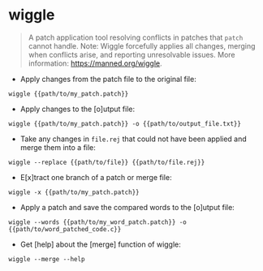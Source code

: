# wiggle

> A patch application tool resolving conflicts in patches that `patch` cannot handle.
> Note: Wiggle forcefully applies all changes, merging when conflicts arise, and reporting unresolvable issues.
> More information: <https://manned.org/wiggle>.

- Apply changes from the patch file to the original file:

`wiggle {{path/to/my_patch.patch}}`

- Apply changes to the [o]utput file:

`wiggle {{path/to/my_patch.patch}} -o {{path/to/output_file.txt}}`

- Take any changes in `file.rej` that could not have been applied and merge them into a file:

`wiggle --replace {{path/to/file}} {{path/to/file.rej}}`

- E[x]tract one branch of a patch or merge file:

`wiggle -x {{path/to/my_patch.patch}}`

- Apply a patch and save the compared words to the [o]utput file:

`wiggle --words {{path/to/my_word_patch.patch}} -o {{path/to/word_patched_code.c}}`

- Get [help] about the [merge] function of wiggle:

`wiggle --merge --help`
